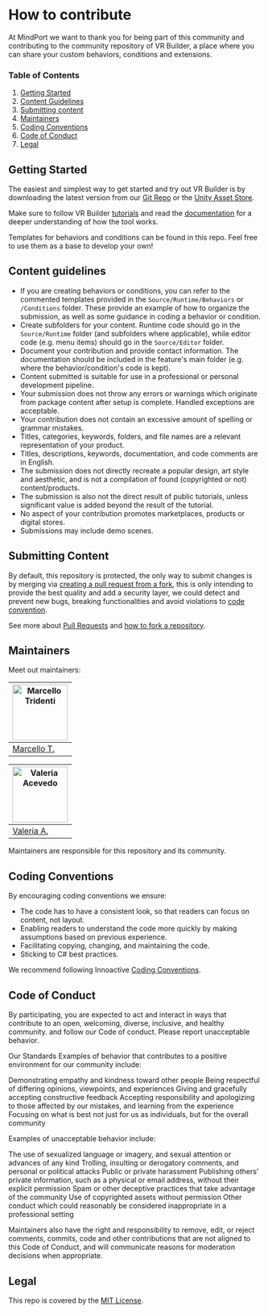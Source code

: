 # How to contribute

At MindPort we want to thank you for being part of this community and contributing to the community repository of VR Builder, a place where you can share your custom behaviors, conditions and extensions.

### Table of Contents
1. [Getting Started](#getting-started)
1. [Content Guidelines](#content-guidelines)
1. [Submitting content](#submitting-content)
1. [Maintainers](#maintainers)
1. [Coding Conventions](#coding-conventions)
1. [Code of Conduct](#code-of-conduct)
1. [Legal](#legal)

## Getting Started
The easiest and simplest way to get started and try out VR Builder is by downloading the latest version from our [Git Repo](https://github.com/MindPort-GmbH/VR-Builder) or the [Unity Asset Store](https://assetstore.unity.com/packages/tools/visual-scripting/vr-builder-open-source-toolkit-for-vr-creation-201913).

Make sure to follow VR Builder [tutorials](https://www.mindport.co/vr-builder/tutorials) and read the [documentation](https://www.mindport.co/vr-builder/manual/online-documentation) for a deeper understanding of how the tool works.

Templates for behaviors and conditions can be found in this repo. Feel free to use them as a base to develop your own!

## Content guidelines
- If you are creating behaviors or conditions, you can refer to the commented templates provided in the `Source/Runtime/Behaviors` or `/Conditions` folder. These provide an example of how to organize the submission, as well as some guidance in coding a behavior or condition.
- Create subfolders for your content. Runtime code should go in the `Source/Runtime` folder (and subfolders where applicable), while editor code (e.g. menu items) should go in the `Source/Editor` folder.
- Document your contribution and provide contact information. The documentation should be included in the feature's main folder (e.g. where the behavior/condition's code is kept).
- Content submitted is suitable for use in a professional or personal development pipeline.
- Your submission does not throw any errors or warnings which originate from package content after setup is complete. Handled exceptions are acceptable.
- Your contribution does not contain an excessive amount of spelling or grammar mistakes.
- Titles, categories, keywords, folders, and file names are a relevant representation of your product.
- Titles, descriptions, keywords, documentation, and code comments are in English. 
- The submission does not directly recreate a popular design, art style and aesthetic, and is not a compilation of found (copyrighted or not) content/products. 
- The submission is also not the direct result of public tutorials, unless significant value is added beyond the result of the tutorial.
- No aspect of your contribution promotes marketplaces, products or digital stores.
- Submissions may include demo scenes. 

## Submitting Content
By default, this repository is protected, the only way to submit changes is by merging via [creating a pull request from a fork](https://help.github.com/en/github/collaborating-with-issues-and-pull-requests/creating-a-pull-request-from-a-fork), this is only intending to provide the best quality and add a security layer, we could detect and prevent new bugs, breaking functionalities and avoid violations to [code convention](#coding-conventions).

See more about [Pull Requests](https://help.github.com/en/github/collaborating-with-issues-and-pull-requests/about-pull-requests) and [how to fork a repository](https://help.github.com/en/github/getting-started-with-github/fork-a-repo).

## Maintainers
Meet out maintainers:

| [<img alt="Marcello Tridenti" src="https://avatars.githubusercontent.com/u/24916383?v=4" width="110">](https://github.com/VaLiuM09) | 
| --- |
| [Marcello T.](mailto:marcello.tridenti@mindport.co) |

| [<img alt="Valeria Acevedo" src="https://avatars.githubusercontent.com/u/52221800?v=4" width="110">](https://github.com/bideckerz) | 
| --- |
| [Valeria A.](mailto:valeria.acevedo@mindport.co) |

Maintainers are responsible for this repository and its community.

## Coding Conventions
By encouraging coding conventions we ensure:

* The code has to have a consistent look, so that readers can focus on content, not layout.
* Enabling readers to understand the code more quickly by making assumptions based on previous experience.
* Facilitating copying, changing, and maintaining the code.
* Sticking to C# best practices.

We recommend following Innoactive [Coding Conventions](https://github.com/Innoactive/XR-Interaction-Component/blob/407a7633944c349a663383cf4afbdc8f01ee1edc/.github/CODING_CONVENTIONS.md).

## Code of Conduct
By participating, you are expected to act and interact in ways that contribute to an open, welcoming, diverse, inclusive, and healthy community. and follow our Code of conduct. Please report unacceptable behavior.

Our Standards
Examples of behavior that contributes to a positive environment for our community include:

Demonstrating empathy and kindness toward other people
Being respectful of differing opinions, viewpoints, and experiences
Giving and gracefully accepting constructive feedback
Accepting responsibility and apologizing to those affected by our mistakes, and learning from the experience
Focusing on what is best not just for us as individuals, but for the overall community

Examples of unacceptable behavior include:

The use of sexualized language or imagery, and sexual attention or advances of any kind
Trolling, insulting or derogatory comments, and personal or political attacks
Public or private harassment
Publishing others’ private information, such as a physical or email address, without their explicit permission
Spam or other deceptive practices that take advantage of the community
Use of copyrighted assets without permission
Other conduct which could reasonably be considered inappropriate in a professional setting


Maintainers also have the right and responsibility to remove, edit, or reject comments, commits, code and other contributions that are not aligned to this Code of Conduct, and will communicate reasons for moderation decisions when appropriate.

## Legal

This repo is covered by the [MIT License](LICENSE.TXT).
